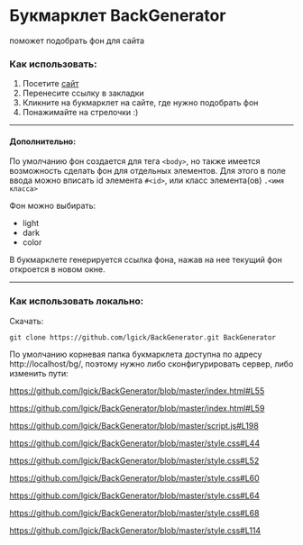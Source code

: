 # Букмарклет BackGenerator 

поможет подобрать фон для сайта


### Как использовать:

1. Посетите [сайт](http://bg.lgick.ru)
2. Перенесите ссылку в закладки
3. Кликните на букмарклет на сайте, где нужно подобрать фон
4. Понажимайте на стрелочки :)

-------------

#### Дополнительно:
По умолчанию фон создается для тега `<body>`, но также имеется возможность сделать фон для отдельных элементов. Для этого в поле ввода можно вписать id элемента `#<id>`, или класс элемента(ов) `.<имя класса>`

Фон можно выбирать: 
* light
* dark
* color
 
В букмарклете генерируется ссылка фона, нажав на нее текущий фон откроется в новом окне.

-------------------------

### Как использовать локально:

Скачать:
```
git clone https://github.com/lgick/BackGenerator.git BackGenerator
```
По умолчанию корневая папка букмарклета доступна по адресу http://localhost/bg/, поэтому нужно либо сконфигурировать сервер, либо изменить пути:

https://github.com/lgick/BackGenerator/blob/master/index.html#L55

https://github.com/lgick/BackGenerator/blob/master/index.html#L59

https://github.com/lgick/BackGenerator/blob/master/script.js#L198

https://github.com/lgick/BackGenerator/blob/master/style.css#L44

https://github.com/lgick/BackGenerator/blob/master/style.css#L52

https://github.com/lgick/BackGenerator/blob/master/style.css#L60

https://github.com/lgick/BackGenerator/blob/master/style.css#L64

https://github.com/lgick/BackGenerator/blob/master/style.css#L68

https://github.com/lgick/BackGenerator/blob/master/style.css#L114





